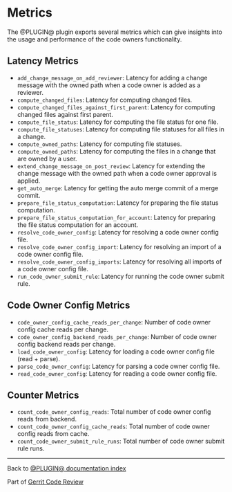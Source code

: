 # Metrics

The @PLUGIN@ plugin exports several metrics which can give insights into the
usage and performance of the code owners functionality.

## <a id="latencyMetrics"> Latency Metrics

* `add_change_message_on_add_reviewer`:
  Latency for adding a change message with the owned path when a code owner is
  added as a reviewer.
* `compute_changed_files`:
  Latency for computing changed files.
* `compute_changed_files_against_first_parent`:
  Latency for computing changed files against first parent.
* `compute_file_status`:
  Latency for computing the file status for one file.
* `compute_file_statuses`:
  Latency for computing file statuses for all files in a change.
* `compute_owned_paths`:
  Latency for computing file statuses.
* `compute_owned_paths`:
  Latency for computing the files in a change that are owned by a user.
* `extend_change_message_on_post_review`:
  Latency for extending the change message with the owned path when a code owner
  approval is applied.
* `get_auto_merge`:
  Latency for getting the auto merge commit of a merge commit.
* `prepare_file_status_computation`:
  Latency for preparing the file status computation.
* `prepare_file_status_computation_for_account`:
  Latency for preparing the file status computation for an account.
* `resolve_code_owner_config`:
  Latency for resolving a code owner config file.
* `resolve_code_owner_config_import`:
  Latency for resolving an import of a code owner config file.
* `resolve_code_owner_config_imports`:
  Latency for resolving all imports of a code owner config file.
* `run_code_owner_submit_rule`:
  Latency for running the code owner submit rule.

## <a id="codeOwnerConfigMetrics"> Code Owner Config Metrics

* `code_owner_config_cache_reads_per_change`:
  Number of code owner config cache reads per change.
* `code_owner_config_backend_reads_per_change`:
  Number of code owner config backend reads per change.
* `load_code_owner_config`:
  Latency for loading a code owner config file (read + parse).
* `parse_code_owner_config`:
  Latency for parsing a code owner config file.
* `read_code_owner_config`:
  Latency for reading a code owner config file.

## <a id="counterMetrics"> Counter Metrics

* `count_code_owner_config_reads`:
  Total number of code owner config reads from backend.
* `count_code_owner_config_cache_reads`:
  Total number of code owner config reads from cache.
* `count_code_owner_submit_rule_runs`:
  Total number of code owner submit rule runs.

---

Back to [@PLUGIN@ documentation index](index.html)

Part of [Gerrit Code Review](../../../Documentation/index.html)

